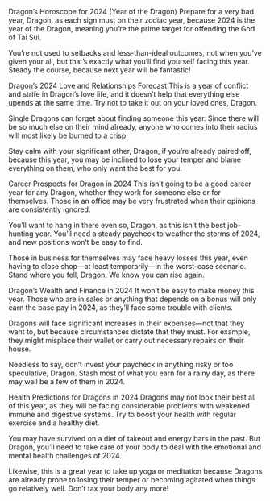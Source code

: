 Dragon’s Horoscope for 2024 (Year of the Dragon)
Prepare for a very bad year, Dragon, as each sign must on their zodiac year, because 2024 is the year of the Dragon, meaning you’re the prime target for offending the God of Tai Sui.

You’re not used to setbacks and less-than-ideal outcomes, not when you’ve given your all, but that’s exactly what you’ll find yourself facing this year. Steady the course, because next year will be fantastic!

Dragon’s 2024 Love and Relationships Forecast
This is a year of conflict and strife in Dragon’s love life, and it doesn’t help that everything else upends at the same time. Try not to take it out on your loved ones, Dragon.

Single Dragons can forget about finding someone this year. Since there will be so much else on their mind already, anyone who comes into their radius will most likely be burned to a crisp.

Stay calm with your significant other, Dragon, if you’re already paired off, because this year, you may be inclined to lose your temper and blame everything on them, who only want the best for you.

Career Prospects for Dragon in 2024
This isn’t going to be a good career year for any Dragon, whether they work for someone else or for themselves. Those in an office may be very frustrated when their opinions are consistently ignored.

You’ll want to hang in there even so, Dragon, as this isn’t the best job-hunting year. You’ll need a steady paycheck to weather the storms of 2024, and new positions won’t be easy to find.

Those in business for themselves may face heavy losses this year, even having to close shop—at least temporarily—in the worst-case scenario. Stand where you fell, Dragon. We know you can rise again.

Dragon’s Wealth and Finance in 2024
It won’t be easy to make money this year. Those who are in sales or anything that depends on a bonus will only earn the base pay in 2024, as they’ll face some trouble with clients.

Dragons will face significant increases in their expenses—not that they want to, but because circumstances dictate that they must. For example, they might misplace their wallet or carry out necessary repairs on their house.

Needless to say, don’t invest your paycheck in anything risky or too speculative, Dragon. Stash most of what you earn for a rainy day, as there may well be a few of them in 2024. 

Health Predictions for Dragons in 2024
Dragons may not look their best all of this year, as they will be facing considerable problems with weakened immune and digestive systems. Try to boost your health with regular exercise and a healthy diet.

You may have survived on a diet of takeout and energy bars in the past. But Dragon, you’ll need to take care of your body to deal with the emotional and mental health challenges of 2024.

Likewise, this is a great year to take up yoga or meditation because Dragons are already prone to losing their temper or becoming agitated when things go relatively well. Don’t tax your body any more!